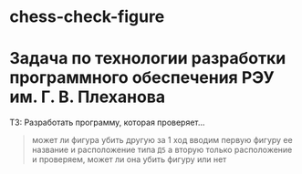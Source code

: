 # chess-check-figure

# Задача по технологии разработки программного обеспечения РЭУ им. Г. В. Плеханова

ТЗ:
Разработать программу, которая проверяет...
> может ли фигура убить другую за 1 ход
> вводим первую фигуру
> ее название и расположение типа ```Д5```
> а вторую только расположение
> и проверяем, может ли она убить фигуру или нет
